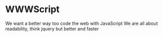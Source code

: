 # WWWScript

We want a better way too code the web with JavaScript
We are all about readability, think jquery but better and faster